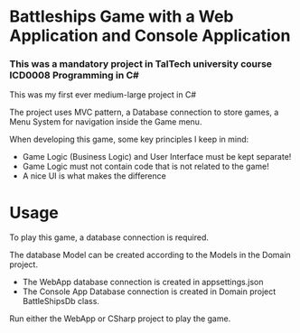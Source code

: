 # Battleships Game with a Web Application and Console Application
### This was a mandatory project in TalTech university course ICD0008 Programming in C#
This was my first ever medium-large project in C#

The project uses MVC pattern, a Database connection to store games, a Menu System for navigation inside the Game menu.

When developing this game, some key principles I keep in mind:
* Game Logic (Business Logic) and User Interface must be kept separate!
* Game Logic must not contain code that is not related to the game!
* A nice UI is what makes the difference

# Usage

To play this game, a database connection is required.

The database Model can be created according to the Models in the Domain project.

* The WebApp database connection is created in appsettings.json
* The Console App Database connection is created in Domain project BattleShipsDb class.

Run either the WebApp or CSharp project to play the game.
